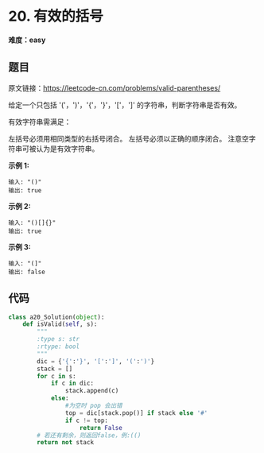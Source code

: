 # 20. 有效的括号
**难度：easy**
## 题目
原文链接：https://leetcode-cn.com/problems/valid-parentheses/

给定一个只包括 '('，')'，'{'，'}'，'['，']' 的字符串，判断字符串是否有效。

有效字符串需满足：

左括号必须用相同类型的右括号闭合。
左括号必须以正确的顺序闭合。
注意空字符串可被认为是有效字符串。

**示例 1:**
```
输入: "()"
输出: true
```
**示例 2:**
```
输入: "()[]{}"
输出: true
```
**示例 3:**
```
输入: "(]"
输出: false
```

## 代码
```python
class a20_Solution(object):
    def isValid(self, s):
        """
        :type s: str
        :rtype: bool
        """
        dic = {'{':'}', '[':']', '(':')'}
        stack = []
        for c in s:
            if c in dic:
                stack.append(c)
            else:
                #为空时 pop 会出错
                top = dic[stack.pop()] if stack else '#'
                if c != top:
                    return False
        # 若还有剩余，则返回false，例:(()
        return not stack
```

